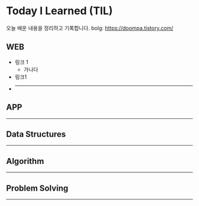 # Today I Learned (TIL)
오늘 배운 내용을 정리하고 기록합니다.
bolg: https://doompa.tistory.com/

## WEB

+ 링크 1
  + 가나다
+ 링크1
+ ---------------------
## APP
------------------------
## Data Structures
------------------------
## Algorithm 
------------------------
## Problem Solving
-----------------------
